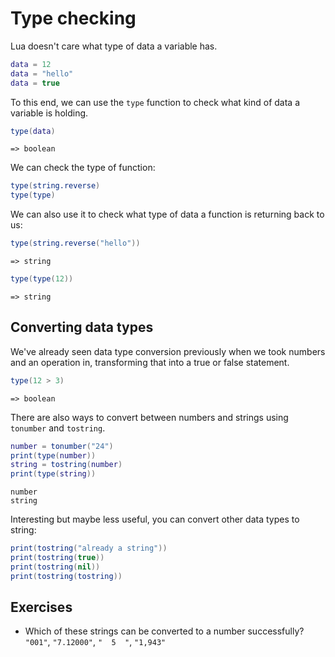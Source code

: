 # Type checking

Lua doesn't care what type of data a variable has.

```lua
data = 12
data = "hello"
data = true
```

To this end, we can use the `type` function to check what kind of data a variable is holding.

```lua
type(data)
```
```
=> boolean
```

We can check the type of function:

```lua
type(string.reverse)
type(type)
```

We can also use it to check what type of data a function is returning back to us:

```lua
type(string.reverse("hello"))
```
```
=> string
```
```lua
type(type(12))
```
```
=> string
```

## Converting data types

We've already seen data type conversion previously when we took numbers and an operation in, transforming that into a true or false statement.

```lua
type(12 > 3)
```
```
=> boolean
```

There are also ways to convert between numbers and strings using `tonumber` and `tostring`.

```lua
number = tonumber("24")
print(type(number))
string = tostring(number)
print(type(string))
```
```
number
string
```

Interesting but maybe less useful, you can convert other data types to string:

```lua
print(tostring("already a string"))
print(tostring(true))
print(tostring(nil))
print(tostring(tostring))
```

## Exercises

- Which of these strings can be converted to a number successfully? `"001"`, `"7.12000"`, `"  5  "`, `"1,943"`

